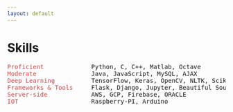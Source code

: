 ```yaml
---
layout: default
---
```


# <span class='red_h1'>Skills</span>

<pre>
<span style="color:rgb(201, 76, 76)">Proficient</span>             Python, C, C++, Matlab, Octave 
<span style="color:rgb(201, 76, 76)">Moderate</span>               Java, JavaScript, MySQL, AJAX
<span style="color:rgb(201, 76, 76)">Deep Learning </span>         TensorFlow, Keras, OpenCV, NLTK, Scikit-learn
<span style="color:rgb(201, 76, 76)">Frameworks & Tools</span>     Flask, Django, Jupyter, Beautiful Soup, Git, Latex, 
<span style="color:rgb(201, 76, 76)">Server-side </span>           AWS, GCP, Firebase, ORACLE
<span style="color:rgb(201, 76, 76)">IOT </span>                   Raspberry-PI, Arduino
</pre>
